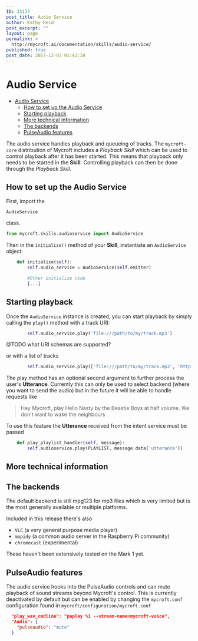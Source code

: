 ```yaml
---
ID: 33177
post_title: Audio Service
author: Kathy Reid
post_excerpt: ""
layout: page
permalink: >
  http://mycroft.ai/documentation/skills/audio-service/
published: true
post_date: 2017-12-03 01:42:34
---
```

# Audio Service

- [Audio Service](#audio-service)
  * [How to set up the Audio Service](#how-to-set-up-the-audio-service)
  * [Starting playback](#starting-playback)
  * [More technical information](#more-technical-information)
  * [The backends](#the-backends)
  * [PulseAudio features](#pulseaudio-features)

The audio service handles playback and queueing of tracks. The `mycroft-core` distribution of Mycroft includes a _Playback Skill_ which can be used to control playback after it has been started. This means that playback only needs to be started in the **Skill**. Controlling playback can then be done through the _Playback Skill_.

## How to set up the Audio Service

First, import the

`AudioService`

 class.

```python
from mycroft.skills.audioservice import AudioService
```

Then in the `initialize()` method of your **Skill**, instantiate an `AudioService` object:

```python
    def initialize(self):
        self.audio_service = AudioService(self.emitter)

        #Other initialize code
        [...]
```

## Starting playback

Once the `AudioService` instance is created, you can start playback by simply calling the `play()` method with a track URI:

```python
        self.audio_service.play('file:///path/to/my/track.mp3')
```
@TODO what URI schemas are supported?

or with a list of tracks

```python
        self.audio_service.play(['file:///path/to/my/track.mp3', 'http://tracks-online.com/my/track.mp3'])
```

The play method has an optional second argument to further process the user's **Utterance**. Currently this can only be used to select backend (where you want to send the audio) but in the future it will be able to handle requests like

 > Hey Mycroft, play Hello Nasty by the Beastie Boys at half volume. We don't want to wake the neighbours

To use this feature the **Utterance** received from the intent service must be passed

```python
    def play_playlist_handler(self, message):
        self.audioservice.play(PLAYLIST, message.data['utterance'])
```

## More technical information

## The backends

The default backend is still mpg123 for mp3 files which is very limited but is the most generally available or multiple platforms.

Included in this release there's also

- `VLC` (a very general purpose media player)
- `mopidy` (a common audio server in the Raspberry Pi community)
- `chromecast` (experimental)

These haven't been extensively tested on the Mark 1 yet.

## PulseAudio features

The audio service hooks into the PulseAudio controls and can mute playback of sound streams beyond Mycroft's control. This is currently deactivated by default but can be enabled by changing the `mycroft.conf` configuration found in `mycroft/configuration/mycroft.conf`

```json
  "play_wav_cmdline": "paplay %1 --stream-name=mycroft-voice",
  "Audio": {
    "pulseaudio": "mute"
  }
```